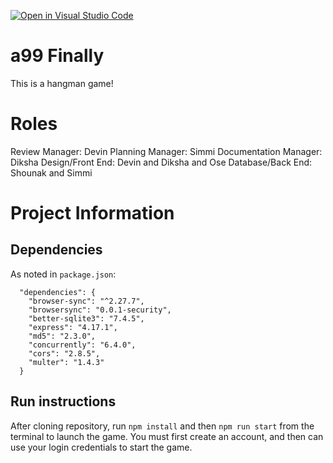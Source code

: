 [![Open in Visual Studio Code](https://classroom.github.com/assets/open-in-vscode-f059dc9a6f8d3a56e377f745f24479a46679e63a5d9fe6f495e02850cd0d8118.svg)](https://classroom.github.com/online_ide?assignment_repo_id=6394199&assignment_repo_type=AssignmentRepo)
# a99 Finally

This is a hangman game!

# Roles
Review Manager: Devin
Planning Manager: Simmi
Documentation Manager: Diksha
Design/Front End: Devin and Diksha and Ose
Database/Back End: Shounak and Simmi

# Project Information

## Dependencies
As noted in `package.json`: 

```
  "dependencies": {
    "browser-sync": "^2.27.7",
    "browsersync": "0.0.1-security",
    "better-sqlite3": "7.4.5",
    "express": "4.17.1",
    "md5": "2.3.0",
    "concurrently": "6.4.0",
    "cors": "2.8.5",
    "multer": "1.4.3"
  }
```

## Run instructions
After cloning repository, run `npm install` and then `npm run start` from the terminal to launch the game. You must first create an account, and then can use your login credentials to start the game.
